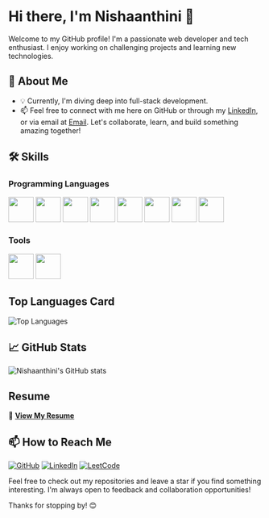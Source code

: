 # Hi there, I'm Nishaanthini 👋

Welcome to my GitHub profile! I'm a passionate web developer and tech enthusiast. I enjoy working on challenging projects and learning new technologies.
## 🚀 About Me

- 💡 Currently, I'm diving deep into full-stack development.
- 📫 Feel free to connect with me here on GitHub or through my [LinkedIn](https://www.linkedin.com/in/nishaanthini-m-895201280/), or via email at [Email](mailto:nishaanthini14@gmail.com). Let's collaborate, learn, and build something amazing together!


## 🛠 Skills

### Programming Languages
<img height="50" width="50" src="https://img.icons8.com/color/48/000000/java-coffee-cup-logo.png" />  <img height="50" width="50" src="https://img.icons8.com/color/48/000000/html-5.png" />  <img height="50" width="50" src="https://img.icons8.com/color/48/000000/css3.png" />  <img height="50" width="50" src="https://img.icons8.com/color/48/000000/bootstrap.png" />  <img height="50" width="50" src="https://img.icons8.com/color/48/000000/javascript.png"/>  <img height="50" width="50" src="https://img.icons8.com/color/48/000000/react-native.png"/>  <img height="50" width="50" src="https://img.icons8.com/color/48/000000/mysql-logo.png"/>  <img height="50" width="50" src="https://img.icons8.com/color/48/000000/mongodb.png"/>

### Tools
<img height="50" width="50" src="https://img.icons8.com/color/48/000000/visual-studio-code-2019.png"/>  <img height="50" width="50" src="https://img.icons8.com/color/50/000000/git.png"/>

## Top Languages Card
![Top Languages](https://github-readme-stats.vercel.app/api/top-langs/?username=Nishaanthini&layout=compact&theme=radical)


## 📈 GitHub Stats

![Nishaanthini's GitHub stats](https://github-readme-stats.vercel.app/api?username=Nishaanthini&show_icons=true&theme=radical)

## Resume

📄 **[View My Resume](https://drive.google.com/file/d/1EmLvSWeyg3afo2eAXD-U6dANCoYwvtUy/view?usp=drive_link)**

## 📫 How to Reach Me

[![GitHub](https://img.shields.io/badge/GitHub-100000?style=for-the-badge&logo=github&logoColor=white)](https://github.com/Nishaanthini)
[![LinkedIn](https://img.shields.io/badge/LinkedIn-0A66C2?style=for-the-badge&logo=linkedin&logoColor=white)](https://www.linkedin.com/in/nishaanthini-m-895201280/)
[![LeetCode](https://img.shields.io/badge/LeetCode-FFA116?style=for-the-badge&logo=leetcode&logoColor=black)](https://leetcode.com/u/Nishaanthini_14/)

Feel free to check out my repositories and leave a star if you find something interesting. I'm always open to feedback and collaboration opportunities!

Thanks for stopping by! 😊
